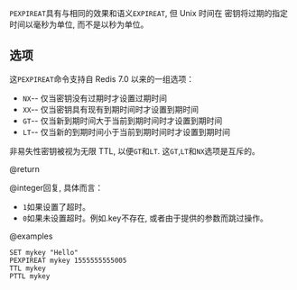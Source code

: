 `PEXPIREAT`具有与相同的效果和语义`EXPIREAT`, 但 Unix 时间在
密钥将过期的指定时间以毫秒为单位, 而不是以秒为单位。

## 选项

这`PEXPIREAT`命令支持自 Redis 7.0 以来的一组选项：

*   `NX`-- 仅当密钥没有过期时才设置过期时间
*   `XX`-- 仅当密钥具有现有到期时间时才设置到期时间
*   `GT`-- 仅当新到期时间大于当前到期时间时才设置到期时间
*   `LT`-- 仅当新的到期时间小于当前到期时间时才设置到期时间

非易失性密钥被视为无限 TTL, 以便`GT`和`LT`.
这`GT`,`LT`和`NX`选项是互斥的。

@return

@integer回复, 具体而言：

*   `1`如果设置了超时。
*   `0`如果未设置超时。例如.key不存在, 或者由于提供的参数而跳过操作。

@examples

```cli
SET mykey "Hello"
PEXPIREAT mykey 1555555555005
TTL mykey
PTTL mykey
```
